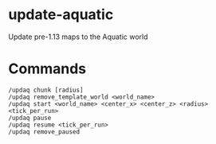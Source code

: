 # update-aquatic
Update pre-1.13 maps to the Aquatic world

# Commands

    /updaq chunk [radius]
    /updaq remove_template_world <world_name>
    /updaq start <world_name> <center_x> <center_z> <radius> <tick_per_run>
    /updaq pause
    /updaq resume <tick_per_run>
    /updaq remove_paused